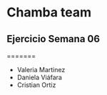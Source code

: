 # Chamba team
## Ejercicio Semana 06
=======
- Valeria Martinez
- Daniela Viáfara
- Cristian Ortiz



